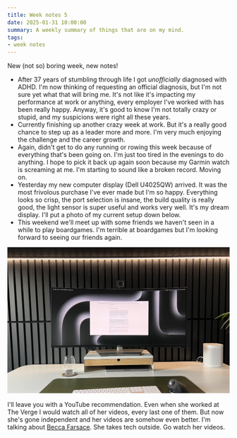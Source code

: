 ```yaml
---
title: Week notes 5
date: 2025-01-31 10:00:00
summary: A weekly summary of things that are on my mind.
tags: 
- week notes
---
```


New (not so) boring week, new notes!

- After 37 years of stumbling through life I got _unofficially_ diagnosed with ADHD. I'm now thinking of requesting an official diagnosis, but I'm not sure yet what that will bring me. It's not like it's impacting my performance at work or anything, every employer I've worked with has been really happy. Anyway, it's good to know I'm not totally crazy or stupid, and my suspicions were right all these years.
- Currently finishing up another crazy week at work. But it's a really good chance to step up as a leader more and more. I'm very much enjoying the challenge and the career growth.
- Again, didn't get to do any running or rowing this week because of everything that's been going on. I'm just too tired in the evenings to do anything. I hope to pick it back up again soon because my Garmin watch is screaming at me. I'm starting to sound like a broken record. Moving on.
- Yesterday my new computer display (Dell U4025QW) arrived. It was the most frivolous purchase I've ever made but I'm so happy. Everything looks so crisp, the port selection is insane, the build quality is really good, the light sensor is super useful and works very well. It's my dream display. I'll put a photo of my current setup down below.
- This weekend we'll meet up with some friends we haven't seen in a while to play boardgames. I'm terrible at boardgames but I'm looking forward to seeing our friends again.

![My WFH setup in 2025](/img/week-notes-5-1.jpg)

I'll leave you with a YouTube recommendation. Even when she worked at The Verge I would watch all of her videos, every last one of them. But now she's gone independent and her videos are somehow even better. I'm talking about [Becca Farsace](https://www.youtube.com/@BeccaFarsace/videos). She takes tech outside. Go watch her videos.

